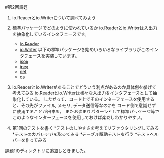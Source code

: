 #第2回課題

1. io.Readerとio.Writerについて調べてみよう
  1. 標準パッケージでどのように使われているか
    io.Readerとio.Writerは入出力を抽象化しているインタフェースです。
      * [io.Reader](https://golang.org/pkg/io/#Reader)
      * [io.Writer](https://golang.org/pkg/io/#Writer)
    以下の標準パッケージを始めいろいろなライブラリがこのインタフェースを実装しています。
      * [json](https://golang.org/pkg/encoding/json/)
      * [jpeg](https://golang.org/pkg/image/jpeg/)
      * [net](https://golang.org/pkg/net/)
      * [os](https://golang.org/pkg/os/)

  2. io.Readerとio.Writerがあることでどういう利点があるのか具体例を挙げて考えてみる
   io.Readerとio.Writerは様々な入出力をインタフェースとして抽象化している。
   したがって、コード上でそのインターフェースを使用すると、その先がファイル, メモリ, データ送信等なのかを
   コード側で意識せずに使用することが出来る。
   またお決まりパターンとして標準パッケージ等でこのようなインターフェースを使用しておけば楽だしわかりやすい。

2. 第1回のテストを書く
  *テストのしやすさを考えてリファクタリングしてみる
  *テストのカバレッジを取ってみる
  *テーブル駆動テストを行う
  *テストヘルパーを作ってみる

  課題1のディレクトリに追加しときました。
